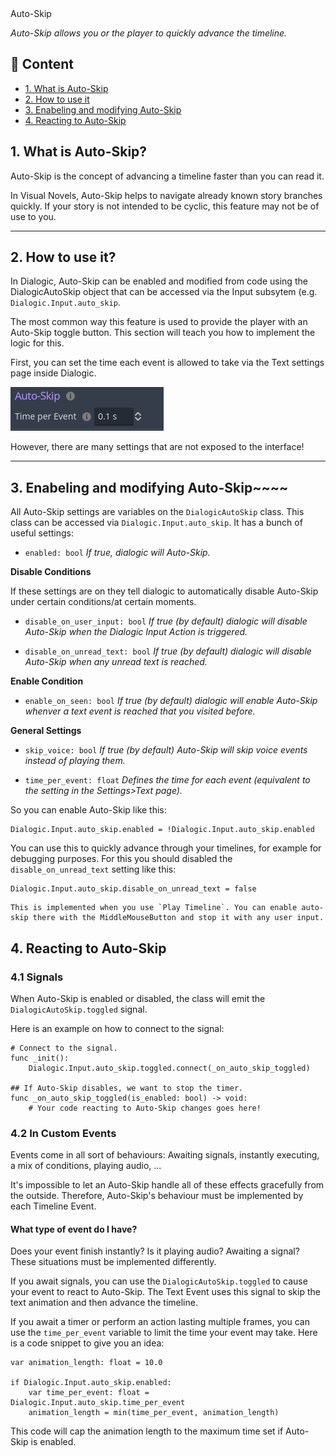 <div class="header-banner purple">
     <div class="header-label purple">Auto-Skip</div>

</div>

*Auto-Skip allows you or the player to quickly advance the timeline.*

## 📜 Content

- [1. What is Auto-Skip](#1-what-is-auto-skip)
- [2. How to use it](#2-how-to-use-it)
- [3. Enabeling and modifying Auto-Skip](#3-enabeling-and-modifying-auto-skip)
- [4. Reacting to Auto-Skip](#4-reacting-to-auto-skip)

## 1. What is Auto-Skip?

Auto-Skip is the concept of advancing a timeline faster than you can read it.

In Visual Novels, Auto-Skip helps to navigate already known story branches quickly.
If your story is not intended to be cyclic, this feature may not be of use to you.

---

## 2. How to use it?

In Dialogic, Auto-Skip can be enabled and modified from code using the DialogicAutoSkip object that can be accessed via the Input subsytem (e.g. `Dialogic.Input.auto_skip`. 

The most common way this feature is used to provide the player with an Auto-Skip toggle button. This section will teach you how to implement the logic for this.

First, you can set the time each event is allowed to take via the Text settings page inside Dialogic.

![header_saving_loading](media/auto_skip_settings.png)

However, there are many settings that are not exposed to the interface!

---

## 3. Enabeling and modifying Auto-Skip~~~~

All Auto-Skip settings are variables on the `DialogicAutoSkip` class. This class can be accessed via `Dialogic.Input.auto_skip`. It has a bunch of useful settings:

- `enabled: bool` *If true, dialogic will Auto-Skip.*

**Disable Conditions**

If these settings are on they tell dialogic to automatically disable Auto-Skip under certain conditions/at certain moments.

- `disable_on_user_input: bool` *If true (by default) dialogic will disable Auto-Skip when the Dialogic Input Action is triggered.*

- `disable_on_unread_text: bool` *If true (by default) dialogic will disable Auto-Skip when any unread text is reached.*

**Enable Condition**

- `enable_on_seen: bool` *If true (by default) dialogic will enable Auto-Skip whenver a text event is reached that you visited before.*

**General Settings**

- `skip_voice: bool` *If true (by default) Auto-Skip will skip voice events instead of playing them.*

- `time_per_event: float` *Defines the time for each event (equivalent to the setting in the Settings>Text page).*

So you can enable Auto-Skip like this:

```gdscript
Dialogic.Input.auto_skip.enabled = !Dialogic.Input.auto_skip.enabled
```

You can use this to quickly advance through your timelines, for example for debugging purposes. For this you should disabled the `disable_on_unread_text` setting like this:

```gdscript
Dialogic.Input.auto_skip.disable_on_unread_text = false
```

```admonish
This is implemented when you use `Play Timeline`. You can enable auto-skip there with the MiddleMouseButton and stop it with any user input.
```

## 4. Reacting to Auto-Skip

### 4.1 Signals

When Auto-Skip is enabled or disabled, the class will emit the
`DialogicAutoSkip.toggled` signal.

Here is an example on how to connect to the signal:

```gdscript
# Connect to the signal.
func _init():
    Dialogic.Input.auto_skip.toggled.connect(_on_auto_skip_toggled)

## If Auto-Skip disables, we want to stop the timer.
func _on_auto_skip_toggled(is_enabled: bool) -> void:
    # Your code reacting to Auto-Skip changes goes here!
```

### 4.2 In Custom Events

Events come in all sort of behaviours: Awaiting signals, instantly executing, a mix of conditions, playing audio, …

It's impossible to let an Auto-Skip handle all of these effects gracefully from the outside. Therefore, Auto-Skip's behaviour must be implemented by each Timeline Event.

#### What type of event do I have?

Does your event finish instantly? Is it playing audio? Awaiting a signal? These situations must be implemented differently.

If you await signals, you can use the `DialogicAutoSkip.toggled` to cause your event to react to Auto-Skip.
The Text Event uses this signal to skip the text animation and then advance the timeline.

If you await a timer or perform an action lasting multiple frames, you can use the `time_per_event` variable to limit the time your event may take.
Here is a code snippet to give you an idea:

```gdscript
var animation_length: float = 10.0

if Dialogic.Input.auto_skip.enabled:
    var time_per_event: float = Dialogic.Input.auto_skip.time_per_event
    animation_length = min(time_per_event, animation_length)
```

This code will cap the animation length to the maximum time set if Auto-Skip is enabled.
